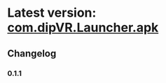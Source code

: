 # Latest version: [com.dipVR.Launcher.apk](https://github.com/TonnyCovert/binaries/raw/main/releases/com.dipVR.Launcher.apk)

## Changelog
### 0.1.1
